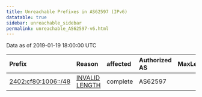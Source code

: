 ```yaml
---
title: Unreachable Prefixes in AS62597 (IPv6)
datatable: true
sidebar: unreachable_sidebar
permalink: unreachable_AS62597-v6.html
---
```


Data as of 2019-01-19 18:00:00 UTC


<div class="datatable-begin"></div>

| Prefix                                                           | Reason                                                                                                        | affected   | Authorized AS   |   MaxLength | Anchor                                       |   unreachable /48s |
|:-----------------------------------------------------------------|:--------------------------------------------------------------------------------------------------------------|:-----------|:----------------|------------:|:---------------------------------------------|-------------------:|
| [2402:cf80:1006::/48](https://stat.ripe.net/2402:cf80:1006::/48) | [INVALID LENGTH](https://rpki-validator.ripe.net/announcement-preview?asn=AS62597&prefix=2402:cf80:1006::/48) | complete   | AS62597         |          32 | [APNIC](unreachable_APNIC_RPKI_Root-v6.html) |                  1 |

<div class="datatable-end"></div>